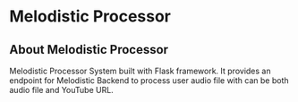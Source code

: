 # Melodistic Processor

## About Melodistic Processor

Melodistic Processor System built with Flask framework. It provides an endpoint for Melodistic Backend to process user audio file with can be both audio file and YouTube URL.
